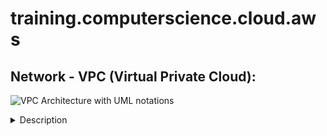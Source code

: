 # training.computerscience.cloud.aws
## Network - VPC (Virtual Private Cloud):
![VPC Architecture with UML notations](https://awscertifiedsolutionsarchitectassociatedocs.s3.amazonaws.com/VPCArchitectureUML.PNG)
 
<details>
<summary>Description</summary>
    
- It is a virtual network within AWS: it is our private data center inside AWS platform
- It can be configured to be public/private or a mixture.
- It is isolated from other VPCs by default.
	- It can't talk to anything outside itself unless we configure it otherwise.
	- It's isolated from network blast radius.
- It is Regional: it can't span regions.
- It is highly available: it is on multiple AZs which allows a HA (Highly Available) architecture.
- It can be connected to our data center and corporate networks: Hardware Virtual Private Network (VPN).
- It supports different Tenancy types: it could be:
	- Dedicated tenant: it can't be changed (Locked). It is expensive.
	- multi-tenant (default): it still could be switched to a dedicated tenant.
- IPv4 CIDR:
	- From /28 (16 IPs) to /16 (65,536 IPs) 
	- We need to plan in advance CIDR to support whatever service we will deploy in the VPC:
	 	- [ ] We need to make sure our CIDR will support enough subnets.
	 	- [ ] We need to make sure our CIDR will let our subnets have enough IP addresses.
	 	- [ ] Some AWS services require a minimum number of IP addresses before they can deploy.
	- We need to plan a CIDR that allows HA architecture:
	 	- [ ] We need to break our CIDR down based on the number of AZs we will be using and then 
	 	- [ ] We need to break down our CIDR based on the number of tiers (subnets) our VPC will have. E.g., public/private/db tiers.
	- We need to plan for future evolutions: additional AZs, additional tiers (subnets).
	- Best Practice: ensure that VPCs we work with don't overlap CIDR blocks, whatever this is possible:
	 	- [ ] Lots of networking features don't like the same CIDR block.
	 	- [ ] This will just make things a lot easier further down.
	 	- [ ] Our corporate network VPCs, any other VPC we work with, 
	 	- [ ] VPCs of any partners and vendors that we interact with.
	- Best Practice: It is recommended to plan for our VPC in advance even though, we can now update VPC CIDR..

</details>
